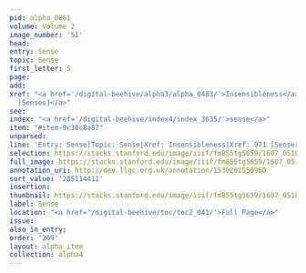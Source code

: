 ```yaml
---
pid: alpha_0861
volume: Volume 2
image_number: '51'
head:
entry: Sense
topic: Sense
first_letter: S
page:
add:
xref: "<a href='/digital-beehive/alpha3/alpha_0483/'>Insensibleness</a>|<a href='/digital-beehive/num4/num_1294/'>971
  [Senses]</a>"
see:
index: "<a href='/digital-beehive/index4/index_3635/'>sense</a>"
item: "#item-9c30c8a87"
unparsed:
line: 'Entry: Sense|Topic: Sense|Xref: Insensibleness|Xref: 971 [Senses]|Index: sense|#item-9c30c8a87'
selection: https://stacks.stanford.edu/image/iiif/fm855tg5659/1607_0518/289,4411,3057,477/full/0/default.jpg
full_image: https://stacks.stanford.edu/image/iiif/fm855tg5659/1607_0518/full/full/0/default.jpg
annotation_uri: http://dev.llgc.org.uk/annotation/1530201550960
sort_value: '205114411'
insertion:
thumbnail: https://stacks.stanford.edu/image/iiif/fm855tg5659/1607_0518/289,4411,600,180/250,/0/default.jpg
label: Sense
location: "<a href='/digital-beehive/toc/toc2_041/'>Full Page</a>"
issue:
also_in_entry:
order: '209'
layout: alpha_item
collection: alpha4
---
```

